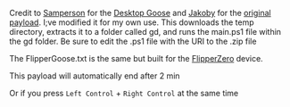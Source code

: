 Credit to [Samperson](https://twitter.com/samnchiet) for the [Desktop Goose](https://samperson.itch.io/desktop-goose) and [Jakoby](https://twitter.com/I_Am_Jakoby) for the [original payload](https://github.com/I-Am-Jakoby/Flipper-Zero-BadUSB/tree/main/Payloads/Flip-EvilGoose). I;ve modified it for my own use.
This downloads the temp directory, extracts it to a folder called gd, and runs the main.ps1 file within the gd folder. Be sure to edit the .ps1 file with the URI to the .zip file

The FlipperGoose.txt is the same but built for the [FlipperZero](https://flipperzero.one/) device.

This payload will automatically end after 2 min 

Or if you press `Left Control` + `Right Control` at the same time
